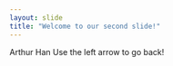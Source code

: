 ```yaml
---
layout: slide
title: "Welcome to our second slide!"
---
```

Arthur Han
Use the left arrow to go back!
